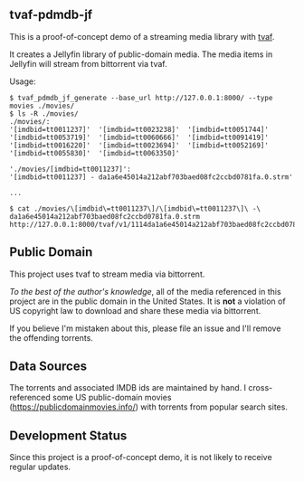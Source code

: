 ## tvaf-pdmdb-jf

This is a proof-of-concept demo of a streaming media library with [tvaf](https://github.com/AllSeeingEyeTolledEweSew/tvaf).

It creates a Jellyfin library of public-domain media. The media items in Jellyfin will stream from bittorrent via tvaf.

Usage:

```shell
$ tvaf_pdmdb_jf_generate --base_url http://127.0.0.1:8000/ --type movies ./movies/
$ ls -R ./movies/
./movies/:
'[imdbid=tt0011237]'  '[imdbid=tt0023238]'  '[imdbid=tt0051744]'  '[imdbid=tt0053719]'  '[imdbid=tt0060666]'  '[imdbid=tt0091419]'
'[imdbid=tt0016220]'  '[imdbid=tt0023694]'  '[imdbid=tt0052169]'  '[imdbid=tt0055830]'  '[imdbid=tt0063350]'

'./movies/[imdbid=tt0011237]':
'[imdbid=tt0011237] - da1a6e45014a212abf703baed08fc2ccbd0781fa.0.strm'

...

$ cat ./movies/\[imdbid\=tt0011237\]/\[imdbid\=tt0011237\]\ -\ da1a6e45014a212abf703baed08fc2ccbd0781fa.0.strm
http://127.0.0.1:8000/tvaf/v1/1114da1a6e45014a212abf703baed08fc2ccbd0781fa/i/0
```

## Public Domain

This project uses tvaf to stream media via bittorrent.

*To the best of the author's knowledge*, all of the media referenced in this project are in the public domain in the United States. It is **not** a violation of US copyright law to download and share these media via bittorrent.

If you believe I'm mistaken about this, please file an issue and I'll remove the offending torrents.

## Data Sources

The torrents and associated IMDB ids are maintained by hand. I cross-referenced some US public-domain movies (https://publicdomainmovies.info/) with torrents from popular search sites.

## Development Status

Since this project is a proof-of-concept demo, it is not likely to receive regular updates.

